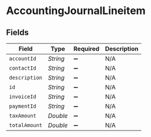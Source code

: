 # AccountingJournalLineitem


## Fields

| Field              | Type               | Required           | Description        |
| ------------------ | ------------------ | ------------------ | ------------------ |
| `accountId`        | *String*           | :heavy_minus_sign: | N/A                |
| `contactId`        | *String*           | :heavy_minus_sign: | N/A                |
| `description`      | *String*           | :heavy_minus_sign: | N/A                |
| `id`               | *String*           | :heavy_minus_sign: | N/A                |
| `invoiceId`        | *String*           | :heavy_minus_sign: | N/A                |
| `paymentId`        | *String*           | :heavy_minus_sign: | N/A                |
| `taxAmount`        | *Double*           | :heavy_minus_sign: | N/A                |
| `totalAmount`      | *Double*           | :heavy_minus_sign: | N/A                |